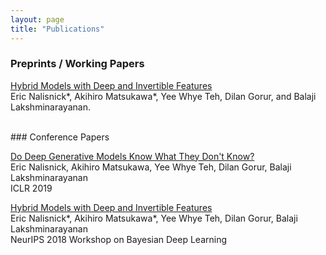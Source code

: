```yaml
---
layout: page
title: "Publications"
---
```


### Preprints / Working Papers

[Hybrid Models with Deep and Invertible Features](https://arxiv.org/abs/1902.02767) <br>
Eric Nalisnick\*, Akihiro Matsukawa\*, Yee Whye Teh, Dilan Gorur, and Balaji Lakshminarayanan. 

<br>
### Conference Papers

[Do Deep Generative Models Know What They Don't Know?](https://arxiv.org/abs/1810.09136) <br>
Eric Nalisnick, Akihiro Matsukawa, Yee Whye Teh, Dilan Gorur, Balaji Lakshminarayanan <br>
ICLR 2019

[Hybrid Models with Deep and Invertible Features](http://www.gatsby.ucl.ac.uk/~balaji/BDL-NeurIPS2018-hybrid.pdf) <br>
Eric Nalisnick\*, Akihiro Matsukawa\*, Yee Whye Teh, Dilan Gorur, Balaji Lakshminarayanan <br>
NeurIPS 2018 Workshop on Bayesian Deep Learning
